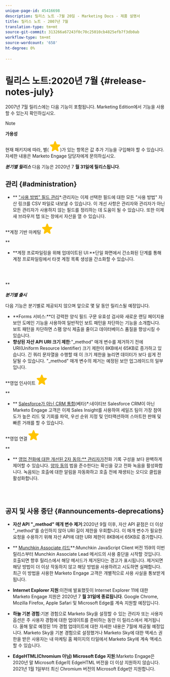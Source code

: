 ```yaml
---
unique-page-id: 45416698
description: 릴리스 노트 -7월 20일 - Marketing Docs - 제품 설명서
title: 릴리스 노트 - 2007년 7월
translation-type: tm+mt
source-git-commit: 313266a67243f0c70c25010cb4825efb7f3db0ab
workflow-type: tm+mt
source-wordcount: '658'
ht-degree: 0%

---
```



# 릴리스 노트:2020년 7월 {#release-notes-july}

2007년 7월 릴리스에는 다음 기능이 포함됩니다. Marketing Edition에서 기능을 사용할 수 있는지 확인하십시오.

>[!NOTE]
>
>**가용성**
>
>현재 패키지에 따라, 별( ![(별)](assets/star-yellow.svg))가 있는 항목은 값 추가 기능을 구입해야 할 수 있습니다. 자세한 내용은 Marketo Engage 담당자에게 문의하십시오.

***분기별 릴리스*** 다음 기능은 2020년 7 **월 31일에 릴리스됩니다**.

## 관리 {#administration}

* ** [&quot;사용 방법&quot; 필드 관리](https://docs.marketo.com/x/hAK1Ag)*:관리자는 이제 선택한 필드에 대한 모든 &quot;사용 방법&quot; 자산 링크를 CSV 파일로 내보낼 수 있습니다. 이 개선 사항은 관리자와 관리자가 아닌 모든 관리자가 사용하지 않는 필드를 정리하는 데 도움이 될 수 있습니다. 또한 이제 새 브라우저 탭 또는 창에서 자산을 열 수 있습니다.

**계정 기반 마케팅 ![(별)](assets/star-yellow.svg)

**

* **계정 프로파일링을 위해 업데이트된 UI:**단일 화면에서 간소화된 단계를 통해 계정 프로파일링에서 타겟 계정 목록 생성을 간소화할 수 있습니다.

<br> 

**

***분기별 출시***

다음 기능은 분기별로 제공되지 않으며 앞으로 몇 달 동안 릴리스될 예정입니다.

* **Forms 서비스:**더 강력한 양식 필드 구문 유효성 검사와 새로운 랜딩 페이지용 보안 도메인 기능을 사용하여 일반적인 보트 패턴을 차단하는 기능을 소개합니다. 보트 패턴을 차단하면 스팸 양식 제출을 줄이고 데이터베이스 품질을 향상시킬 수 있습니다.
* **향상된 자산 API URI 크기 제한**:&quot;_method&quot; 매개 변수를 제거하기 전에 URI(Uniform Resource Identifier) 크기 제한이 8KB에서 65KB로 증가하고 있습니다. 긴 쿼리 문자열을 수행할 때 이 크기 제한을 늘리면 데이터가 보다 쉽게 전달될 수 있습니다. &quot;_method&quot; 매개 변수의 제거는 예정된 보안 업그레이드의 일부입니다.

**영업 인사이트 ![(스타)](assets/star-yellow.svg)

**

* ** [Salesforce가 아닌 CRM 통합](https://docs.marketo.com/x/pQK1Ag)(베타)*:네이티브 Salesforce CRM이 아닌 Marketo Engage 고객은 이제 Sales Insight를 사용하여 세일즈 팀이 가장 참여도가 높은 리드 및 기회를 파악, 우선 순위 지정 및 인터랙션하여 스마트한 판매 및 빠른 거래를 할 수 있습니다.

**영업 연결 ![(별)](assets/star-yellow.svg)

**

* ** [영업 전화에 대한 개선된 2자 동의:** 관리자가](https://docs.marketo.com/x/dgC1Ag)전화 기록 구성을 보다 완벽하게 제어할 수 있습니다. [양자 동의](https://docs.marketo.com/x/dAC1Ag) 법을 준수한다는 확신을 갖고 전화 녹음을 활성화합니다. 녹음되는 호출에 대한 알림을 자동화하고 호출 전에 재생되는 오디오 클립을 활성화합니다.

<br> 

## 공지 및 사용 중단 {#announcements-deprecations}

* **자산 API &quot;_method&quot; 매개 변수 제거**:2020년 9월 이후, 자산 API 끝점은 더 이상 &quot;_method&quot;를 승인하지 않아 URI 길이 제한을 우회합니다. 이 매개 변수가 필요한 요청을 수용하기 위해 자산 API에 대한 URI 제한이 8KB에서 65KB로 증가합니다.
* ** [Munchkin Associate 리드](https://developers.marketo.com/blog/deprecation-of-munchkin-associate-lead-method/)**:Munchkin JavaScript Client 버전 159의 이번 릴리스부터 Munchkin Associate Lead 메서드의 사용 중단을 시작할 것입니다. 호출되면 향후 릴리스에서 해당 메서드가 제거된다는 경고가 표시됩니다. 제거되면 해당 방법이 더 이상 작동하지 않고 해당 방법을 사용하려고 시도하면 실패합니다. 최근 이 방법을 사용한 Marketo Engage 고객은 개별적으로 사용 사실을 통보받게 됩니다.
* **Internet Explorer 지원**:이전에 발표했듯이 Internet Explorer 11에 대한 Marketo Engage 지원은 2020년 7 **월 31일에 종료됩니다**. Google Chrome, Mozilla Firefox, Apple Safari 및 Microsoft Edge를 계속 지원할 예정입니다.

* **하늘 기본 경험**:기본 경험으로 Marketo Sky을 설정할 수 있는 관리자 또는 사용자 옵션은 주 사용자 경험에 대한 업데이트를 준비하는 동안 이 릴리스에서 제거됩니다. 올해 말로 예정된 1차 경험 업데이트에 대한 자세한 내용은 7월에 제공될 예정입니다. Marketo Sky을 기본 경험으로 설정했거나 Marketo Sky에 대한 액세스 권한을 받은 사용자는 내 마케팅 홈 페이지의 타일에서 Marketo Sky에 계속 액세스할 수 있습니다.
* **EdgeHTML(Chromium 아님) Microsoft Edge 지원**:Marketo Engage은 2020년 말 Microsoft Edge의 EdgeHTML 버전을 더 이상 지원하지 않습니다. 2021년 1월 1일부터 최신 Chromium 버전의 Microsoft Edge만 지원합니다.

